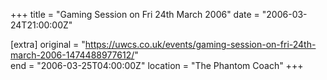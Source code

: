 +++
title = "Gaming Session on Fri 24th March 2006"
date = "2006-03-24T21:00:00Z"

[extra]
original = "https://uwcs.co.uk/events/gaming-session-on-fri-24th-march-2006-1474488977612/"    
end = "2006-03-25T04:00:00Z"
location = "The Phantom Coach"
+++



